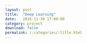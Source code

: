 ```yaml
---
layout: post
title:  "Deep Learning"
date:   2016-11-30 17:00:00
category: project
download: false
permalink: /:categories/:title.html
---
```

